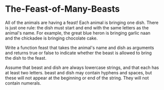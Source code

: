 # The-Feast-of-Many-Beasts
All of the animals are having a feast! Each animal is bringing one dish.
There is just one rule: the dish must start and end with the same letters as the animal's name.
For example, the great blue heron is bringing garlic naan and the chickadee is bringing chocolate cake.

Write a function feast that takes the animal's name and dish as arguments and returns true or false to indicate whether the beast is allowed to bring the dish to the feast.

Assume that beast and dish are always lowercase strings, and that each has at least two letters. beast and dish may contain hyphens and spaces, but these will not appear at the beginning or end of the string.
They will not contain numerals.
